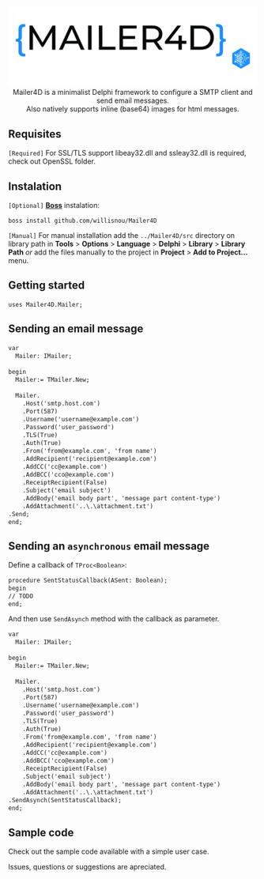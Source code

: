 <p align="center">
  <img src="https://github.com/willisnou/Mailer4D/blob/main/resources/logo%20JPG.jpg"><br>
  Mailer4D is a minimalist Delphi framework to configure a SMTP client and send email messages.<br>Also natively supports inline (base64) images for html messages.<br>
</p>

## Requisites
`[Required]` For SSL/TLS support libeay32.dll and ssleay32.dll is required, check out OpenSSL folder.

## Instalation
`[Optional]` [**Boss**](https://github.com/HashLoad/boss) instalation:
```
boss install github.com/willisnou/Mailer4D
```
`[Manual]` For manual installation add the `../Mailer4D/src` directory on library path in **Tools** > **Options** > **Language** > **Delphi** > **Library** > **Library Path** _or_ add the files manually to the project in **Project** > **Add to Project...** menu.

## Getting started
```delphi
uses Mailer4D.Mailer;
```

## Sending an email message
```delphi
var
  Mailer: IMailer;

begin
  Mailer:= TMailer.New;

  Mailer.
    .Host('smtp.host.com')
    .Port(587)
    .Username('username@example.com')
    .Password('user_password')
    .TLS(True)
    .Auth(True)
    .From('from@example.com', 'from name')
    .AddRecipient('recipient@example.com')
    .AddCC('cc@example.com')
    .AddBCC('cco@example.com')
    .ReceiptRecipient(False)
    .Subject('email subject')
    .AddBody('email body part', 'message part content-type')
    .AddAttachment('..\.\attachment.txt')
.Send;
end;
```

## Sending an `asynchronous` email message
Define a callback of `TProc<Boolean>`:
```delphi
procedure SentStatusCallback(ASent: Boolean);
begin
// TODO
end;
```
And then use `SendAsynch` method with the callback as parameter.
```delphi
var
  Mailer: IMailer;

begin
  Mailer:= TMailer.New;

  Mailer.
    .Host('smtp.host.com')
    .Port(587)
    .Username('username@example.com')
    .Password('user_password')
    .TLS(True)
    .Auth(True)
    .From('from@example.com', 'from name')
    .AddRecipient('recipient@example.com')
    .AddCC('cc@example.com')
    .AddBCC('cco@example.com')
    .ReceiptRecipient(False)
    .Subject('email subject')
    .AddBody('email body part', 'message part content-type')
    .AddAttachment('..\.\attachment.txt')
.SendAsynch(SentStatusCallback);
end;
```

## Sample code
Check out the sample code available with a simple user case.

Issues, questions or suggestions are apreciated.
